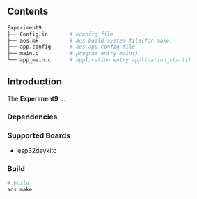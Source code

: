 ## Contents

```sh
Experiment9
├── Config.in       # kconfig file
├── aos.mk          # aos build system file(for make)
├── app.config      # aos app config file
├── main.c          # program entry main()
└── app_main.c      # application entry application_start()
```

## Introduction

The **Experiment9** ...

### Dependencies

### Supported Boards

- esp32devkitc

### Build

```sh
# build
aos make
```
